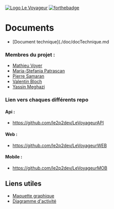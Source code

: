 [![Logo Le Voyageur](https://i.imgur.com/MGcPCzv.png)](https://github.com/le2p2dev/LeVoyageur)
[![forthebadge](https://forthebadge.com/images/badges/made-with-javascript.svg)](https://github.com/le2p2dev/LeVoyageur)

# Documents

- [Document technique](./doc/docTechnique.md

### Membres du projet :

- <a href="https://github.com/mathieu900v">Mathieu Voyer </a>
- <a href="https://github.com/573ff">Maria-Stefania Patrascan </a>
- <a href="https://github.com/STXTT">Pierre Samaran </a>
- <a href="https://github.com/snok1010">Valentin Bloch </a>
- <a href="https://github.com/le2p2dev">Yassin Meghazi </a>

### Lien vers chaques différents repo

#### Api :

- https://github.com/le2p2dev/LeVoyageurAPI

#### Web :

- https://github.com/le2p2dev/LeVoyageurWEB

#### Mobile :

- https://github.com/le2p2dev/LeVoyageurMOB

## Liens utiles

- [Maquette graphique](https://whimsical.com/KgEbJawMxUaiVEkfuiWryd)
- [Diagramme d'activité](https://xd.adobe.com/view/c9dfbdc3-4d1a-4aef-b567-20787a4daf40-9c8c/)

